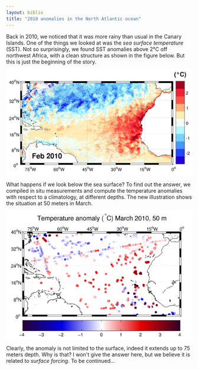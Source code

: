 ```yaml
---
layout: biblio
title: "2010 anomalies in the North Atlantic ocean"
---
```


Back in 2010, we noticed that it was more rainy than usual in the Canary Islands. One of the things we looked at was the *sea surface temperature* (SST). Not so surprisingly, we found SST anomalies above 2°C off northwest Africa, with a clean structure as shown in the figure below. But this is just the beginning of the story.

<img src="/figures/sst_aqua_month_anomaly_2.png" alt="SST anomalies February 2010">

What happens if we look below the sea surface? To find out the answer, we compiled in situ measurements and compute the temperature anomalies with respect to a climatology, at different depths. The new illustration shows the situation at 50 meters in March.

<img src="/figures/temp_anomaly_WOD_WOA09_03_29.png" alt="Temperature anomalies March 2010">

Clearly, the anomaly is not limited to the surface, indeed it extends up to 75 meters depth. Why is that? I won't give the answer here, but we believe it is related to *surface forcing*. To be continued...
